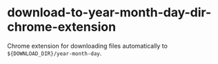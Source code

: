 # download-to-year-month-day-dir-chrome-extension

Chrome extension for downloading files automatically to ``${DOWNLOAD_DIR}/year-month-day``.
